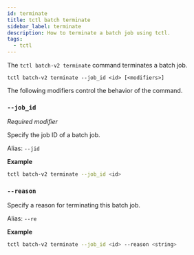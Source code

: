 ```yaml
---
id: terminate
title: tctl batch terminate
sidebar_label: terminate
description: How to terminate a batch job using tctl.
tags:
  - tctl
---
```


The `tctl batch-v2 terminate` command terminates a batch job.

`tctl batch-v2 terminate --job_id <id> [<modifiers>]`

The following modifiers control the behavior of the command.

### `--job_id`

_Required modifier_

Specify the job ID of a batch job.

Alias: `--jid`

**Example**

```bash
tctl batch-v2 terminate --job_id <id>
```

### `--reason`

Specify a reason for terminating this batch job.

Alias: `--re`

**Example**

```bash
tctl batch-v2 terminate --job_id <id> --reason <string>
```
